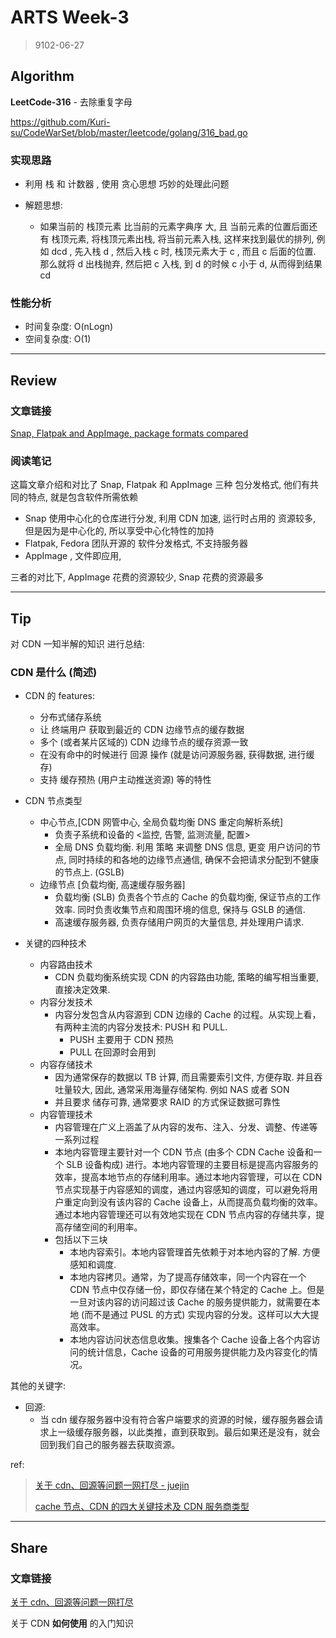 # ARTS Week-3

> 9102-06-27

## Algorithm
**LeetCode-316** - 去除重复字母

https://github.com/Kuri-su/CodeWarSet/blob/master/leetcode/golang/316_bad.go

### 实现思路

* 利用 栈 和 计数器 , 使用 贪心思想 巧妙的处理此问题

* 解题思想:
    * 如果当前的 栈顶元素 比当前的元素字典序 大, 且 当前元素的位置后面还有 栈顶元素, 将栈顶元素出栈, 将当前元素入栈, 这样来找到最优的排列, 例如 dcd , 先入栈 d , 然后入栈 c 时, 栈顶元素大于 c , 而且 c 后面的位置. 那么就将 d 出栈抛弃, 然后把 c 入栈, 到 d 的时候 c 小于 d, 从而得到结果 cd

### 性能分析

* 时间复杂度: O(nLogn)
* 空间复杂度: O(1)

----

## Review

### 文章链接

[Snap, Flatpak and AppImage, package formats compared](https://www.zcfy.cc/original/snap-flatpak-and-appimage-package-formats-compared)

### 阅读笔记

这篇文章介绍和对比了 Snap, Flatpak 和 AppImage 三种 包分发格式, 他们有共同的特点, 就是包含软件所需依赖

* Snap 使用中心化的仓库进行分发, 利用 CDN 加速, 运行时占用的 资源较多, 但是因为是中心化的, 所以享受中心化特性的加持
* Flatpak, Fedora 团队开源的 软件分发格式, 不支持服务器
* AppImage , 文件即应用,

三者的对比下, AppImage 花费的资源较少, Snap 花费的资源最多

----

## Tip

对 CDN 一知半解的知识 进行总结:

### CDN 是什么 (简述)

* CDN 的 features:
    * 分布式储存系统
    * 让 终端用户 获取到最近的 CDN 边缘节点的缓存数据
    * 多个 (或者某片区域的) CDN 边缘节点的缓存资源一致
    * 在没有命中的时候进行 回源 操作 (就是访问源服务器, 获得数据, 进行缓存)
    * 支持 缓存预热 (用户主动推送资源) 等的特性
* CDN 节点类型
    * 中心节点,[CDN 网管中心, 全局负载均衡 DNS 重定向解析系统]
        * 负责子系统和设备的 <监控, 告警, 监测流量, 配置>
        * 全局 DNS 负载均衡. 利用 策略 来调整 DNS 信息, 更变 用户访问的节点, 同时持续的和各地的边缘节点通信, 确保不会把请求分配到不健康的节点上. (GSLB)
    * 边缘节点 [负载均衡, 高速缓存服务器]
        * 负载均衡 (SLB) 负责各个节点的 Cache 的负载均衡, 保证节点的工作效率. 同时负责收集节点和周围环境的信息, 保持与 GSLB 的通信.
        * 高速缓存服务器, 负责存储用户网页的大量信息, 并处理用户请求.

* 关键的四种技术
    * 内容路由技术
        * CDN 负载均衡系统实现 CDN 的内容路由功能, 策略的编写相当重要, 直接决定效果.
    * 内容分发技术
        * 内容分发包含从内容源到 CDN 边缘的 Cache 的过程。从实现上看，有两种主流的内容分发技术: PUSH 和 PULL.
            * PUSH 主要用于 CDN 预热
            * PULL 在回源时会用到
    * 内容存储技术
        * 因为通常保存的数据以 TB 计算, 而且需要索引文件, 方便存取. 并且吞吐量较大, 因此, 通常采用海量存储架构. 例如 NAS 或者 SON
        * 并且要求 储存可靠, 通常要求 RAID 的方式保证数据可靠性
    * 内容管理技术
        * 内容管理在广义上涵盖了从内容的发布、注入、分发、调整、传递等一系列过程
        * 本地内容管理主要针对一个 CDN 节点 (由多个 CDN Cache 设备和一个 SLB 设备构成) 进行。本地内容管理的主要目标是提高内容服务的效率，提高本地节点的存储利用率。通过本地内容管理，可以在 CDN 节点实现基于内容感知的调度，通过内容感知的调度，可以避免将用户重定向到没有该内容的 Cache 设备上，从而提高负载均衡的效率。通过本地内容管理还可以有效地实现在 CDN 节点内容的存储共享，提高存储空间的利用率。
        * 包括以下三块
            * 本地内容索引。本地内容管理首先依赖于对本地内容的了解. 方便感知和调度.
            * 本地内容拷贝。通常，为了提高存储效率，同一个内容在一个 CDN 节点中仅存储一份，即仅存储在某个特定的 Cache 上。但是一旦对该内容的访问超过该 Cache 的服务提供能力，就需要在本地 (而不是通过 PUSL 的方式) 实现内容的分发。这样可以大大提高效率。
            * 本地内容访问状态信息收集。搜集各个 Cache 设备上各个内容访问的统计信息，Cache 设备的可用服务提供能力及内容变化的情况。

其他的关键字:

* 回源:
    * 当 cdn 缓存服务器中没有符合客户端要求的资源的时候，缓存服务器会请求上一级缓存服务器，以此类推，直到获取到。最后如果还是没有，就会回到我们自己的服务器去获取资源。

ref:
> [关于 cdn、回源等问题一网打尽 - juejin](https://juejin.im/post/5af46498f265da0b8d41f6a3)
>
> [cache 节点、CDN 的四大关键技术及 CDN 服务商类型](https://blog.csdn.net/ikscher/article/details/6877854)

----

## Share

### 文章链接

[关于 cdn、回源等问题一网打尽](https://juejin.im/post/5af46498f265da0b8d41f6a3)

关于 CDN **如何使用** 的入门知识